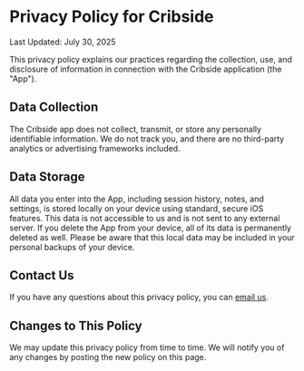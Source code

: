 # Privacy Policy for Cribside

Last Updated: July 30, 2025

This privacy policy explains our practices regarding the collection, use, and disclosure of information in connection with the Cribside application (the "App").

## Data Collection
The Cribside app does not collect, transmit, or store any personally identifiable information. We do not track you, and there are no third-party analytics or advertising frameworks included.

## Data Storage
All data you enter into the App, including session history, notes, and settings, is stored locally on your device using standard, secure iOS features. This data is not accessible to us and is not sent to any external server. If you delete the App from your device, all of its data is permanently deleted as well. Please be aware that this local data may be included in your personal backups of your device.

## Contact Us
If you have any questions about this privacy policy, you can [email us](mailto:kjsatz+cribside@gmail.com).

## Changes to This Policy
We may update this privacy policy from time to time. We will notify you of any changes by posting the new policy on this page.
